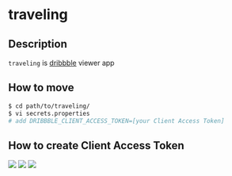 # traveling

## Description

`traveling` is [dribbble](https://dribbble.com) viewer app

## How to move

```bash
$ cd path/to/traveling/
$ vi secrets.properties
# add DRIBBBLE_CLIENT_ACCESS_TOKEN=[your Client Access Token]
```

## How to create Client Access Token
![](https://github.com/eure/traveling/blob/doc/doc/register-an-application.png)
![](https://github.com/eure/traveling/blob/doc/doc/register-a-new-application.png)
![](https://github.com/eure/traveling/blob/doc/doc/client-access-token.png)
